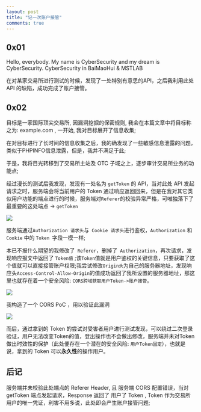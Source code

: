 ```yaml
---
layout: post
title: "记一次账户接管"
comments: true
---
```


## 0x01

Hello, everybody.
My name is CyberSecurity and my dream is CyberSecurity. 
CyberSecurity in BaiMaoHui & MSTLAB

在对某家交易所进行测试的时候，发现了一处特别有意思的API，之后我利用此处API 的缺陷，成功完成了账户接管。

## 0x02

目标是一家国际顶尖交易所, 因漏洞挖掘的保密规则, 我会在本篇文章中将目标称之为: example.com , 一开始, 我对目标展开了信息收集;

在对目标进行了长时间的信息收集之后，我的确发现了一些敏感信息泄露的问题，类似于PHPINFO信息泄露，但是，我并不满足于此;

于是，我将目光转移到了交易所主站及 OTC 子域之上，逐步审计交易所业务的功能点;

经过漫长的测试后我发现，发现有一处名为 `getToken` 的 API，当对此处 API 发起请求之时，服务端会将当前用户的 Token 通过响应返回回来，但是在我对其它类似用户功能的端点进行的时候，服务端对` Referer `的校验异常严格，可唯独落下了最重要的这处端点 -> `getToken`

[![](https://s1.ax1x.com/2020/04/19/JMVEGQ.md.png)](https://imgchr.com/i/JMVEGQ)

服务端通过` Authorization 请求头 `与` Cookie 请求头`进行鉴权，`Authorization` 和 `Cookie` 中的 `Token `字段一模一样;

本已不报什么期望的我修改了` Referer`，删掉了` Authorization`，再次请求，发现响应报文中返回了 `Token值` ;该`Token`值就是用户鉴权的关键信息，只要获取了这个值就可以直接接管账户权限;我尝试修改`Origin头`为自己的服务器地址，发现响应头`Access-Control-Allow-Origin`的值成功返回了我所设置的服务器地址，那这里也就存在着一个安全风险: `CORS跨域获取用户Token->账户接管`。

[![](https://s1.ax1x.com/2020/04/19/JMVV2j.md.png)](https://imgchr.com/i/JMVV2j)

我构造了一个 CORS PoC ，用以验证此漏洞

[![](https://s1.ax1x.com/2020/04/19/JMVAPg.md.png)](https://imgchr.com/i/JMVAPg)

而后，通过拿到的 Token 的尝试对受害者用户进行测试发现，可以绕过二次登录验证，用户无法改变Token的值，登出操作也不会做出修改，服务端并未对Token做出时效性的保护（此处便存在一个潜在的安全风险: `用户Token固定`），也就是说，拿到的 Token 可以**永久性**的操作用户。


## 后记

服务端并未校验此处端点的 Referer Header, 且 服务端 CORS 配置错误，当对 getToken 端点发起请求，Response 返回了 用户了 Token , Token 作为交易所用户的唯一凭证，利害不用多说，此处即会产生账户接管问题;

